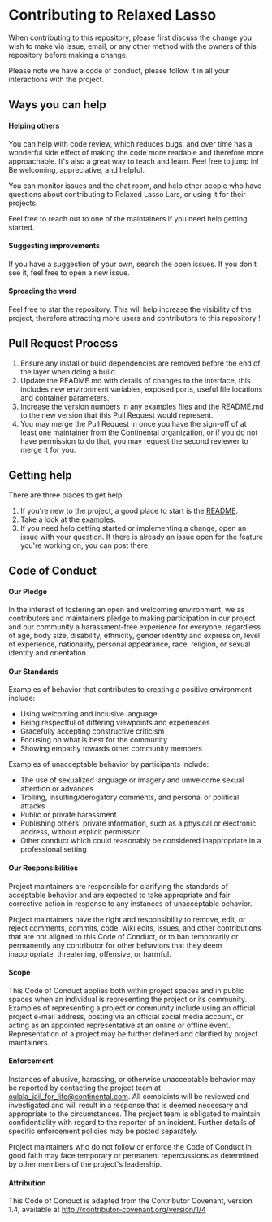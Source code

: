 # Contributing to Relaxed Lasso

When contributing to this repository, please first discuss the change you wish to make via issue, email, or any other method with the owners of this repository before making a change.

Please note we have a code of conduct, please follow it in all your interactions with the project.

## Ways you can help

#### Helping others

You can help with code review, which reduces bugs, and over time has a wonderful side effect of making the code more readable and therefore more approachable. It's also a great way to teach and learn. Feel free to jump in! Be welcoming, appreciative, and helpful.

You can monitor issues and the chat room, and help other people who have questions about contributing to Relaxed Lasso Lars, or using it for their projects.

Feel free to reach out to one of the maintainers if you need help getting started.

#### Suggesting improvements

If you have a suggestion of your own, search the open issues. If you don't see it, feel free to open a new issue.

#### Spreading the word

Feel free to star the repository. This will help increase the visibility of the project, therefore attracting more users and contributors to this repository !

## Pull Request Process

1. Ensure any install or build dependencies are removed before the end of the layer when doing a build.
2. Update the README.md with details of changes to the interface, this includes new environment variables, exposed ports, useful file locations and container parameters.
3. Increase the version numbers in any examples files and the README.md to the new version that this Pull Request would represent.
4. You may merge the Pull Request in once you have the sign-off of at least one maintainer from the Continental organization, or if you do not have permission to do that, you may request the second reviewer to merge it for you.

## Getting help

There are three places to get help:

1. If you're new to the project, a good place to start is the [README](README.md).
2. Take a look at the [examples](/examples).
3. If you need help getting started or implementing a change, open an issue with your question. If there is already an issue open for the feature you're working on, you can post there.

## Code of Conduct

#### Our Pledge
In the interest of fostering an open and welcoming environment, we as contributors and maintainers pledge to making participation in our project and our community a harassment-free experience for everyone, regardless of age, body size, disability, ethnicity, gender identity and expression, level of experience, nationality, personal appearance, race, religion, or sexual identity and orientation.

#### Our Standards
Examples of behavior that contributes to creating a positive environment include:

- Using welcoming and inclusive language
- Being respectful of differing viewpoints and experiences
- Gracefully accepting constructive criticism
- Focusing on what is best for the community
- Showing empathy towards other community members

Examples of unacceptable behavior by participants include:

- The use of sexualized language or imagery and unwelcome sexual attention or advances
- Trolling, insulting/derogatory comments, and personal or political attacks
- Public or private harassment
- Publishing others' private information, such as a physical or electronic address, without explicit permission
- Other conduct which could reasonably be considered inappropriate in a professional setting

#### Our Responsibilities
Project maintainers are responsible for clarifying the standards of acceptable behavior and are expected to take appropriate and fair corrective action in response to any instances of unacceptable behavior.

Project maintainers have the right and responsibility to remove, edit, or reject comments, commits, code, wiki edits, issues, and other contributions that are not aligned to this Code of Conduct, or to ban temporarily or permanently any contributor for other behaviors that they deem inappropriate, threatening, offensive, or harmful.

#### Scope
This Code of Conduct applies both within project spaces and in public spaces when an individual is representing the project or its community. Examples of representing a project or community include using an official project e-mail address, posting via an official social media account, or acting as an appointed representative at an online or offline event. Representation of a project may be further defined and clarified by project maintainers.

#### Enforcement
Instances of abusive, harassing, or otherwise unacceptable behavior may be reported by contacting the project team at [oulala_jail_for_life@continental.com](mailto:oulala_jail_for_life@continental.com). All complaints will be reviewed and investigated and will result in a response that is deemed necessary and appropriate to the circumstances. The project team is obligated to maintain confidentiality with regard to the reporter of an incident. Further details of specific enforcement policies may be posted separately.

Project maintainers who do not follow or enforce the Code of Conduct in good faith may face temporary or permanent repercussions as determined by other members of the project's leadership.

#### Attribution
This Code of Conduct is adapted from the Contributor Covenant, version 1.4, available at http://contributor-covenant.org/version/1/4
